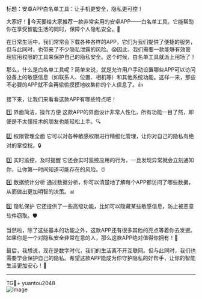 标题：安卓APP白名单工具：让手机更安全，隐私更可控！

大家好！👋今天要给大家推荐一款非常实用的安卓APP——白名单工具。它能帮助你在享受智能生活的同时，保障个人隐私安全。🌟

在日常生活中，我们常常会下载各种各样的APP，它们为我们提供了便捷的服务，但与此同时，也带来了不少隐私泄露的风险。😱因此，我们需要一款能够有效管理应用权限的工具来保护自己的隐私安全。这个时候，白名单工具就派上用场了！

那么，什么是白名单工具呢？简单来说，就是允许用户手动设置哪些APP可以访问设备上的敏感信息（如联系人、位置、相机等）和其他系统功能。这样一来，那些不必要的APP就不会再偷偷摸摸地收集你的个人信息了。👍

接下来，让我们来看看这款APP有哪些特点吧！

1️⃣ 界面简洁，操作方便
这款APP的界面设计非常人性化，所有功能一目了然，即便是不太懂技术的朋友也能轻松上手。🔍

2️⃣ 权限管理全面
它可以对各种敏感权限进行精细化管理，让你对自己的隐私有绝对的掌控权。🔒

3️⃣ 实时监控，及时提醒
它还会实时监控应用的行为，一旦发现异常就会立刻通知你，让你第一时间知道可能存在的风险。⏰

4️⃣ 数据统计分析
通过数据分析，你可以清楚地了解每个APP都访问了哪些数据，从而做出更加明智的决策。📊

5️⃣ 隐私保护
它还提供了一些高级功能，比如可以隐藏某些敏感信息，防止被恶意软件窃取。🛡️

当然啦，除了这些基本的功能之外，这款APP还有很多其他的亮点等着你去发掘。如果你是一个对隐私安全非常在意的人，那么这款APP绝对值得你拥有！💖

最后，我想说，现在是数字时代，我们的生活离不开互联网。但与此同时，我们也需要学会保护自己的隐私。希望这款APP能成为你守护隐私的好帮手，让你的智能生活更加安心！🌟

---

TG💪+ yuantou2048  
![Image](https://github.com/user-attachments/assets/cf57a8bb-a08e-43c1-ad82-039f33c64200)
